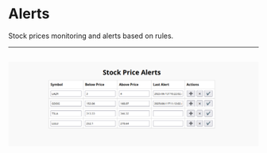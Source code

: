 # Alerts 
Stock prices monitoring and alerts based on rules.

---
![image](images/screenshot.png)
---
